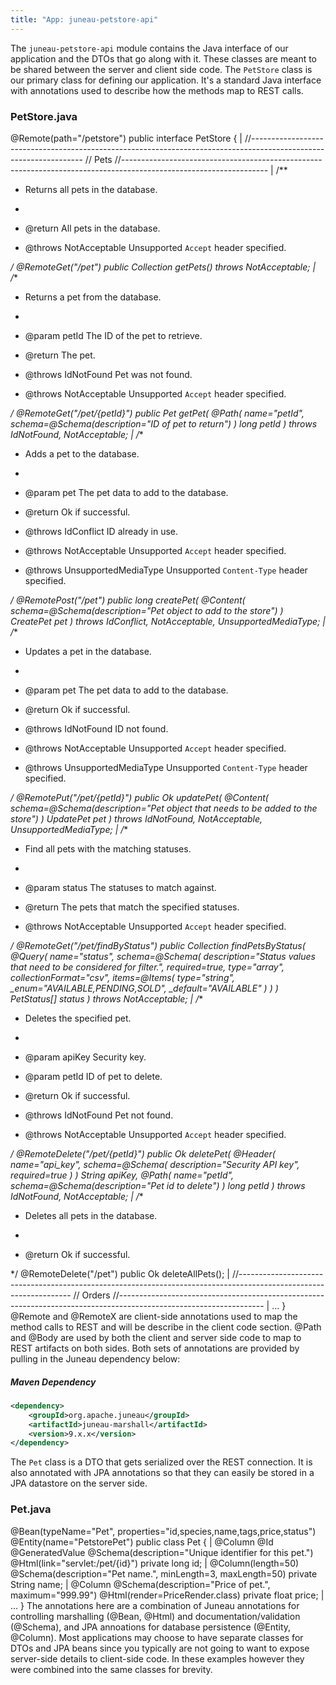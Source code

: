 ```yaml
---
title: "App: juneau-petstore-api"
---
```


The `juneau-petstore-api` module contains the Java interface of our application and the DTOs that go along
with it.  These classes are meant to be shared between the server and client side code.
The `PetStore` class is our primary class for defining our application.  It's a standard Java interface with
annotations used to describe how the methods map to REST calls.
### PetStore.java

@Remote(path="/petstore")
public interface PetStore \{
|		//------------------------------------------------------------------------------------------------------------------
// Pets
//------------------------------------------------------------------------------------------------------------------
|		/**
* Returns all pets in the database.

*
* @return All pets in the database.
* @throws NotAcceptable Unsupported `Accept` header specified.

*/
@RemoteGet("/pet")
public Collection
getPets() throws NotAcceptable;
|		/**
* Returns a pet from the database.

*
* @param petId The ID of the pet to retrieve.
* @return The pet.
* @throws IdNotFound Pet was not found.
* @throws NotAcceptable Unsupported `Accept` header specified.

*/
@RemoteGet("/pet/\{petId\}")
public Pet getPet(
@Path(
name="petId",
schema=@Schema(description="ID of pet to return")
)
long petId
) throws IdNotFound, NotAcceptable;
|		/**
* Adds a pet to the database.

*
* @param pet The pet data to add to the database.
* @return Ok if successful.
* @throws IdConflict ID already in use.
* @throws NotAcceptable Unsupported `Accept` header specified.
* @throws UnsupportedMediaType Unsupported `Content-Type` header specified.

*/
@RemotePost("/pet")
public long createPet(
@Content(
schema=@Schema(description="Pet object to add to the store")
)
CreatePet pet
) throws IdConflict, NotAcceptable, UnsupportedMediaType;
|		/**
* Updates a pet in the database.

*
* @param pet The pet data to add to the database.
* @return Ok if successful.
* @throws IdNotFound ID not found.
* @throws NotAcceptable Unsupported `Accept` header specified.
* @throws UnsupportedMediaType Unsupported `Content-Type` header specified.

*/
@RemotePut("/pet/\{petId\}")
public Ok updatePet(
@Content(
schema=@Schema(description="Pet object that needs to be added to the store")
)
UpdatePet pet
) throws IdNotFound, NotAcceptable, UnsupportedMediaType;
|		/**
* Find all pets with the matching statuses.

*
* @param status The statuses to match against.
* @return The pets that match the specified statuses.
* @throws NotAcceptable Unsupported `Accept` header specified.

*/
@RemoteGet("/pet/findByStatus")
public Collection
findPetsByStatus(
@Query(
name="status",
schema=@Schema(
description="Status values that need to be considered for filter.",
required=true,
type="array",
collectionFormat="csv",
items=@Items(
type="string",
_enum="AVAILABLE,PENDING,SOLD",
_default="AVAILABLE"
)
)
)
PetStatus[] status
) throws NotAcceptable;
|		/**
* Deletes the specified pet.

*
* @param apiKey Security key.
* @param petId ID of pet to delete.
* @return Ok if successful.
* @throws IdNotFound Pet not found.
* @throws NotAcceptable Unsupported `Accept` header specified.

*/
@RemoteDelete("/pet/\{petId\}")
public Ok deletePet(
@Header(
name="api_key",
schema=@Schema(
description="Security API key",
required=true
)
)
String apiKey,
@Path(
name="petId",
schema=@Schema(description="Pet id to delete")
)
long petId
) throws IdNotFound, NotAcceptable;
|		/**
* Deletes all pets in the database.

*
* @return Ok if successful.

*/
@RemoteDelete("/pet")
public Ok deleteAllPets();
|		//------------------------------------------------------------------------------------------------------------------
// Orders
//------------------------------------------------------------------------------------------------------------------
|		...
\}
@Remote and @RemoteX are client-side annotations used to map the method calls to REST
and will be describe in the client code section.
@Path and @Body are used by both the client and server side code to map to REST artifacts on both
sides.
Both sets of annotations are provided by pulling in the Juneau dependency below:
##### Maven Dependency

```xml
<dependency>
    <groupId>org.apache.juneau</groupId>
    <artifactId>juneau-marshall</artifactId>
    <version>9.x.x</version>
</dependency>
```

The `Pet` class is a DTO that gets serialized over the REST connection.  It is also annotated with JPA annotations
so that they can easily be stored in a JPA datastore on the server side.
### Pet.java

@Bean(typeName="Pet", properties="id,species,name,tags,price,status")
@Entity(name="PetstorePet")
public class Pet \{
|		@Column @Id @GeneratedValue
@Schema(description="Unique identifier for this pet.")
@Html(link="servlet:/pet/\{id\}")
private long id;
|		@Column(length=50)
@Schema(description="Pet name.", minLength=3, maxLength=50)
private String name;
|		@Column
@Schema(description="Price of pet.", maximum="999.99")
@Html(render=PriceRender.class)
private float price;
|		...
\}
The annotations here are a combination of Juneau annotations for controlling marshalling (@Bean, @Html)
and documentation/validation (@Schema), and JPA annoations for database persistence (@Entity, @Column).
Most applications may choose to have separate classes for DTOs and JPA beans since you typically are not going to want
to expose server-side details to client-side code.  In these examples however they were combined into the same classes for brevity.
